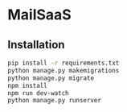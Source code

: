 # MailSaaS

## Installation
```bash
pip install -r requirements.txt
python manage.py makemigrations
python manage.py migrate
npm install
npm run dev-watch
python manage.py runserver
```
